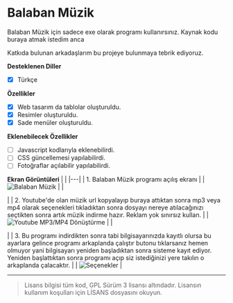 # Balaban Müzik 

Balaban Müzik için sadece exe olarak programı kullanırsınız. Kaynak kodu buraya atmak istedim anca

Katkıda bulunan arkadaşlarım bu projeye bulunmaya tebrik ediyoruz.

<b>Desteklenen Diller</b>
- [x] Türkçe

<b>Özellikler</b>

- [x] Web tasarım da tablolar oluşturuldu.
- [x] Resimler oluşturuldu.
- [x] Sade menüler oluşturuldu.

<b>Eklenebilecek Özellikler</b>

- [ ] Javascript kodlarıyla eklenebilirdi.
- [ ] CSS güncellemesi yapılabilirdi.
- [ ] Fotoğraflar açılabilir yapılabilirdi.

<b>Ekran Görüntüleri</b>
|   |
|---|
| 1. Balaban Müzik programı açılış ekranı |
| <img src="https://user-images.githubusercontent.com/42430554/114303659-f391d900-9ad7-11eb-9a5a-55bb890b9550.jpg" alt="Balaban Müzik"/> |
| <p> |
| 2. Youtube'de olan müzik url kopyalayıp buraya attıktan sonra mp3 veya mp4 olarak seçenekleri tıkladıktan sonra dosyayı nereye atılacağınızı seçtikten sonra artık müzik indirme hazır. Reklam yok sınırsız kullan. |
| <img src="https://user-images.githubusercontent.com/42430554/114303662-f7bdf680-9ad7-11eb-9c4f-3384a4aa5d25.jpg" alt="Youtube MP3/MP4 Dönüştürme"/> |
| <p> |
| 3. Bu programı indirdikten sonra tabi bilgisayarınızda kayıtlı olursa bu ayarlara gelince programı arkaplanda çalıştır butonu tıklarsanız hemen olmuyor yani bilgisayarı yeniden başladıktan sonra sisteme kayıt ediyor. Yeniden başlattıktan sonra programı açıp siz istediğinizi yere takılın o arkaplanda çalacaktır. |
| <img src="https://user-images.githubusercontent.com/42430554/114303744-508d8f00-9ad8-11eb-80c7-89e6e8ec21f4.jpg" alt="Seçenekler"/> |

<hr/>

> Lisans bilgisi tüm kod, GPL Sürüm 3 lisansı altındadır. Lisansın kullanım koşulları için LİSANS dosyasını okuyun.
